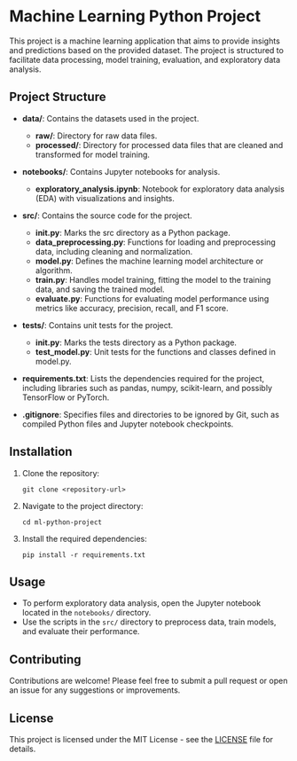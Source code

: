 # Machine Learning Python Project

This project is a machine learning application that aims to provide insights and predictions based on the provided dataset. The project is structured to facilitate data processing, model training, evaluation, and exploratory data analysis.

## Project Structure

- **data/**: Contains the datasets used in the project.
  - **raw/**: Directory for raw data files.
  - **processed/**: Directory for processed data files that are cleaned and transformed for model training.

- **notebooks/**: Contains Jupyter notebooks for analysis.
  - **exploratory_analysis.ipynb**: Notebook for exploratory data analysis (EDA) with visualizations and insights.

- **src/**: Contains the source code for the project.
  - **__init__.py**: Marks the src directory as a Python package.
  - **data_preprocessing.py**: Functions for loading and preprocessing data, including cleaning and normalization.
  - **model.py**: Defines the machine learning model architecture or algorithm.
  - **train.py**: Handles model training, fitting the model to the training data, and saving the trained model.
  - **evaluate.py**: Functions for evaluating model performance using metrics like accuracy, precision, recall, and F1 score.

- **tests/**: Contains unit tests for the project.
  - **__init__.py**: Marks the tests directory as a Python package.
  - **test_model.py**: Unit tests for the functions and classes defined in model.py.

- **requirements.txt**: Lists the dependencies required for the project, including libraries such as pandas, numpy, scikit-learn, and possibly TensorFlow or PyTorch.

- **.gitignore**: Specifies files and directories to be ignored by Git, such as compiled Python files and Jupyter notebook checkpoints.

## Installation

1. Clone the repository:
   ```
   git clone <repository-url>
   ```

2. Navigate to the project directory:
   ```
   cd ml-python-project
   ```

3. Install the required dependencies:
   ```
   pip install -r requirements.txt
   ```

## Usage

- To perform exploratory data analysis, open the Jupyter notebook located in the `notebooks/` directory.
- Use the scripts in the `src/` directory to preprocess data, train models, and evaluate their performance.

## Contributing

Contributions are welcome! Please feel free to submit a pull request or open an issue for any suggestions or improvements.

## License

This project is licensed under the MIT License - see the [LICENSE](LICENSE) file for details.